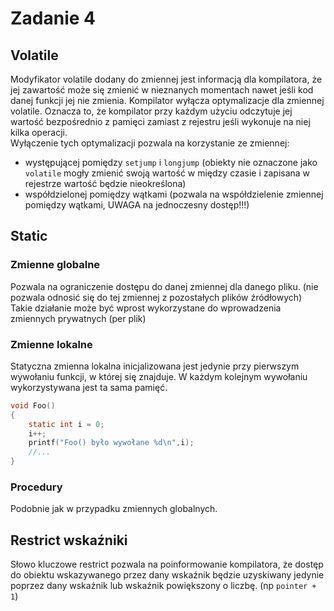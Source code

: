 # Zadanie 4
## Volatile
Modyfikator volatile dodany do zmiennej jest informacją dla kompilatora, że jej zawartość może się zmienić w nieznanych momentach nawet jeśli kod danej funkcji jej nie zmienia. Kompilator wyłącza optymalizacje dla zmiennej volatile. Oznacza to, że kompilator przy każdym użyciu odczytuje jej wartość bezpośrednio z pamięci zamiast z rejestru jeśli wykonuje na niej kilka operacji.  
Wyłączenie tych optymalizacji pozwala na korzystanie ze zmiennej:
* występującej pomiędzy `setjump` i `longjump` (obiekty nie oznaczone jako `volatile` mogły zmienić swoją wartość w między czasie i zapisana w rejestrze wartość będzie nieokreślona)
* współdzielonej pomiędzy wątkami (pozwala na współdzielenie zmiennej pomiędzy wątkami, UWAGA na jednoczesny dostęp!!!)
## Static
### Zmienne globalne
Pozwala na ograniczenie dostępu do danej zmiennej dla danego pliku. (nie pozwala odnosić się do tej zmiennej z pozostałych plików źródłowych)
Takie działanie może być wprost wykorzystane do wprowadzenia zmiennych prywatnych (per plik)
### Zmienne lokalne
Statyczna zmienna lokalna inicjalizowana jest jedynie przy pierwszym wywołaniu funkcji, w której się znajduje. W każdym kolejnym wywołaniu wykorzystywana jest ta sama pamięć.
```c
void Foo()
{
    static int i = 0;
    i++;
    printf("Foo() było wywołane %d\n",i);
    //...
}
```
### Procedury
Podobnie jak w przypadku zmiennych globalnych.
## Restrict wskaźniki
Słowo kluczowe restrict pozwala na poinformowanie kompilatora, że dostęp do obiektu wskazywanego przez dany wskaźnik będzie uzyskiwany jedynie poprzez dany wskaźnik lub wskaźnik powiększony o liczbę. (np `pointer + 1`)  
